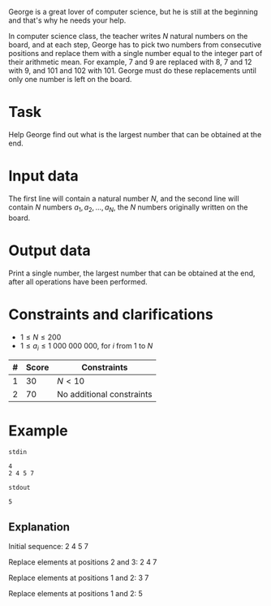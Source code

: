 George is a great lover of computer science, but he is still at the beginning and that's why he needs your help.

In computer science class, the teacher writes $N$ natural numbers on the board, and at each step, George has to pick two numbers from consecutive positions and replace them with a single number equal to the integer part of their arithmetic mean. For example, $7$ and $9$ are replaced with $8$, $7$ and $12$ with $9$, and $101$ and $102$ with $101$. George must do these replacements until only one number is left on the board.

# Task

Help George find out what is the largest number that can be obtained at the end.

# Input data

The first line will contain a natural number $N$, and the second line will contain $N$ numbers $a_1, a_2, \dots, a_N$, the $N$ numbers originally written on the board.

# Output data

Print a single number, the largest number that can be obtained at the end, after all operations have been performed.

# Constraints and clarifications

* $1 \leq N \leq 200$
* $1 \leq a_i \leq 1 \ 000 \ 000 \ 000$, for $i$ from $1$ to $N$

| # | Score | Constraints |
| --- | ---- | ------------ |
| 1 | 30 | $N < 10$ |
| 2 | 70 | No additional constraints |

# Example

`stdin`
```
4
2 4 5 7
```

`stdout`
```
5
```

## Explanation

Initial sequence: $2 \ 4 \ 5 \ 7$

Replace elements at positions $2$ and $3$: $2 \ 4 \ 7$

Replace elements at positions $1$ and $2$: $3 \ 7$

Replace elements at positions $1$ and $2$: $5$